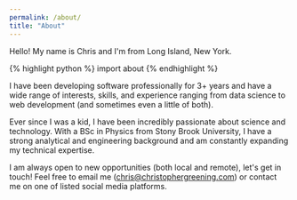 ```yaml
---
permalink: /about/
title: "About"
---
```


Hello! My name is Chris and I'm from Long Island, New York.

{% highlight python %}
import about
{% endhighlight %}

I have been developing software professionally for 3+ years and have a wide range of interests, skills, and experience ranging from data science to web development (and sometimes even a little of both).

Ever since I was a kid, I have been incredibly passionate about science and technology. With a BSc in Physics from Stony Brook University, I have a strong analytical and engineering background and am constantly expanding my technical expertise.

I am always open to new opportunities (both local and remote), let's get in touch! Feel free to email me (chris@christophergreening.com) or contact me on one of listed social media platforms.

<div id="wrapper-9cd199b9cc5410cd3b1ad21cab2e54d3">
		<div id="map-9cd199b9cc5410cd3b1ad21cab2e54d3"></div><script>(function () {
        var setting = {"height":250,"width":863,"zoom":6,"queryString":"Long Island, New York, USA","place_id":"ChIJy6Xu4VRE6IkRGA2UhmH59x0","satellite":false,"centerCoord":[40.852830624139806,-72.94907539966108],"cid":"0x1df7f96186940d18","lang":"en","cityUrl":"/bahamas/long-island-17570","cityAnchorText":"Map of Long Island, Bahamas Out Islands, Bahamas","id":"map-9cd199b9cc5410cd3b1ad21cab2e54d3","embed_id":"456646"};
        var d = document;
        var s = d.createElement('script');
        s.src = 'https://1map.com/js/script-for-user.js?embed_id=456646';
        s.async = true;
        s.onload = function (e) {
          window.OneMap.initMap(setting)
        };
        var to = d.getElementsByTagName('script')[0];
        to.parentNode.insertBefore(s, to);
      })();</script></div>